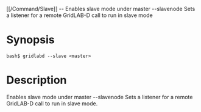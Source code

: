 [[/Command/Slave]] -- Enables slave mode under master
  --slavenode                                             Sets a listener for a remote GridLAB-D call to run in slave mode

# Synopsis

~~~
bash$ gridlabd --slave <master>                                        
~~~

# Description

Enables slave mode under master
  --slavenode                                             Sets a listener for a remote GridLAB-D call to run in slave mode.

